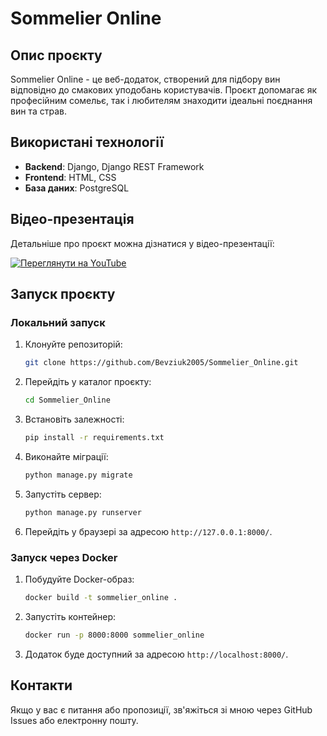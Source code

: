 # Sommelier Online

## Опис проєкту
Sommelier Online - це веб-додаток, створений для підбору вин відповідно до смакових уподобань користувачів. Проєкт допомагає як професійним сомельє, так і любителям знаходити ідеальні поєднання вин та страв.

## Використані технології
- **Backend**: Django, Django REST Framework
- **Frontend**: HTML, CSS
- **База даних**: PostgreSQL

## Відео-презентація
Детальніше про проєкт можна дізнатися у відео-презентації:

[![Переглянути на YouTube](https://img.youtube.com/vi/CVPuStB3EuU/0.jpg)](https://youtu.be/CVPuStB3EuU)

## Запуск проєкту
### Локальний запуск
1. Клонуйте репозиторій:
   ```bash
   git clone https://github.com/Bevziuk2005/Sommelier_Online.git
   ```
2. Перейдіть у каталог проєкту:
   ```bash
   cd Sommelier_Online
   ```
3. Встановіть залежності:
   ```bash
   pip install -r requirements.txt
   ```
4. Виконайте міграції:
   ```bash
   python manage.py migrate
   ```
5. Запустіть сервер:
   ```bash
   python manage.py runserver
   ```
6. Перейдіть у браузері за адресою `http://127.0.0.1:8000/`.

### Запуск через Docker
1. Побудуйте Docker-образ:
   ```bash
   docker build -t sommelier_online .
   ```
2. Запустіть контейнер:
   ```bash
   docker run -p 8000:8000 sommelier_online
   ```
3. Додаток буде доступний за адресою `http://localhost:8000/`.



## Контакти
Якщо у вас є питання або пропозиції, зв'яжіться зі мною через GitHub Issues або електронну пошту.

